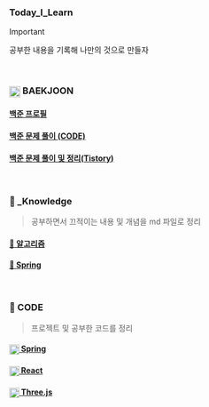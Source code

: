 ### Today_I_Learn 

>[!IMPORTANT]
> 공부한 내용을 기록해 나만의 것으로 만들자

<br>

### <img src="https://d2gd6pc034wcta.cloudfront.net/tier/9.svg" width="20" height="20" style="vertical-align: middle;"/>  BAEKJOON

#### [백준 프로필](https://solved.ac/profile/cl0u0b)

#### [백준 문제 풀이 (CODE)](https://github.com/y-00jin/Today_I_Learn/tree/main/CodingTest/백준) 

#### [백준 문제 풀이 및 정리(Tistory)](https://d0u0b.tistory.com/category/%EC%BD%94%EB%94%A9%ED%85%8C%EC%8A%A4%ED%8A%B8/%EB%B0%B1%EC%A4%80)

<br>

### 📁 _Knowledge

> 공부하면서 끄적이는 내용 및 개념을 md 파일로 정리

#### [🔗 알고리즘](https://github.com/y-00jin/Today_I_Learn/tree/main/_Knowledge/%EC%95%8C%EA%B3%A0%EB%A6%AC%EC%A6%98)

#### [🔗 Spring](https://github.com/y-00jin/Today_I_Learn/tree/main/_Knowledge/Spring) 

<br>

### 📁 CODE

> 프로젝트 및 공부한 코드를 정리 

#### [<img width="18" height="18" src="https://user-images.githubusercontent.com/25181517/117201470-f6d56780-adec-11eb-8f7c-e70e376cfd07.png" alt="Spring" title="Spring" style="vertical-align: middle;"/> Spring](https://github.com/y-00jin/Today_I_Learn/tree/main/Spring)

#### [<img width="18" height="18" src="https://user-images.githubusercontent.com/25181517/183897015-94a058a6-b86e-4e42-a37f-bf92061753e5.png" alt="React" title="React" style="vertical-align: middle;"/> React](https://github.com/y-00jin/Today_I_Learn/tree/main/React) 

#### [<img width="18" height="18" src="https://upload.wikimedia.org/wikipedia/commons/thumb/3/3f/Three.js_Icon.svg/1200px-Three.js_Icon.svg.png" alt="ThreeJS" title="ThreeJS" style="vertical-align: middle;"/> Three.js](https://github.com/y-00jin/Today_I_Learn/tree/main/ThreeJS)
